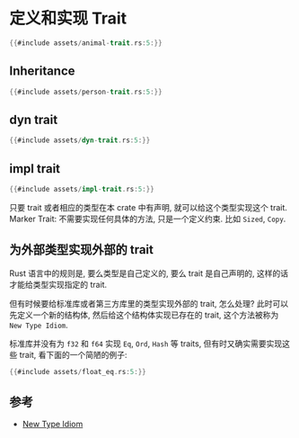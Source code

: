 # 定义和实现 Trait

```rust
{{#include assets/animal-trait.rs:5:}}
```

## Inheritance

```rust
{{#include assets/person-trait.rs:5:}}
```

## dyn trait

```rust
{{#include assets/dyn-trait.rs:5:}}
```

## impl trait

```rust
{{#include assets/impl-trait.rs:5:}}
```

只要 trait 或者相应的类型在本 crate 中有声明, 就可以给这个类型实现这个 trait.
Marker Trait: 不需要实现任何具体的方法, 只是一个定义约束. 比如 `Sized`, `Copy`.

## 为外部类型实现外部的 trait

Rust 语言中的规则是, 要么类型是自己定义的, 要么 trait 是自己声明的, 这样的话才能给类型实现指定的 trait.

但有时候要给标准库或者第三方库里的类型实现外部的 trait, 怎么处理? 此时可以先定义一个新的结构体,
然后给这个结构体实现已存在的 trait, 这个方法被称为 `New Type Idiom`.

标准库并没有为 `f32` 和 `f64` 实现 `Eq`, `Ord`, `Hash` 等 traits, 但有时又确实需要实现这些
trait, 看下面的一个简陋的例子:

```rust
{{#include assets/float_eq.rs:5:}}
```

## 参考

- [New Type Idiom](https://doc.rust-lang.org/stable/rust-by-example/generics/new_types.html)